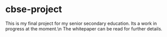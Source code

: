 # cbse-project
This is my final project for my senior secondary education.
Its a work in progress at the moment.\n
The whitepaper can be read for further details.

